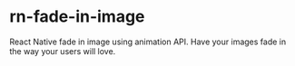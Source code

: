 # rn-fade-in-image
React Native fade in image using animation API. Have your images fade in the way your users will love.
